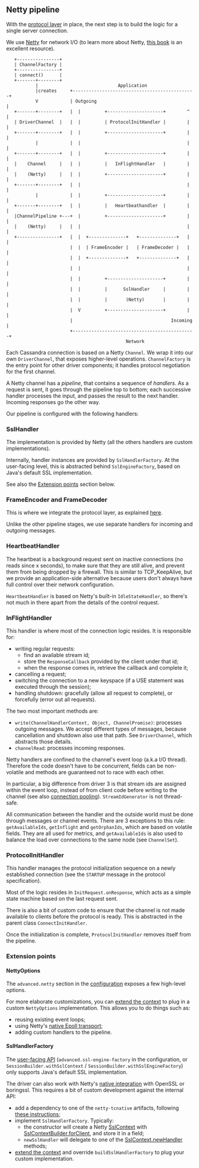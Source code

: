 ## Netty pipeline

With the [protocol layer](../native_protocol) in place, the next step is to build the logic for a
single server connection.

We use [Netty](https://netty.io/) for network I/O (to learn more about Netty, [this
book](https://www.manning.com/books/netty-in-action) is an excellent resource).

```ditaa
   +----------------+
   | ChannelFactory |
   +----------------+
   | connect()      |
   +-------+--------+
           |                              Application
           |creates     +----------------------------------------------+
           V            | Outgoing                                     |
   +-------+--------+   |  |         +---------------------+        ^  |
   | DriverChannel  |   |  |         | ProtocolInitHandler |        |  |
   +-------+--------+   |  |         +---------------------+        |  |
           |            |  |                                        |  |
   +-------+--------+   |  |         +---------------------+        |  |
   |    Channel     |   |  |         |   InFlightHandler   |        |  |
   |    (Netty)     |   |  |         +---------------------+        |  |
   +-------+--------+   |  |                                        |  |
           |            |  |         +---------------------+        |  |
   +-------+--------+   |  |         |   Heartbeathandler  |        |  |
   |ChannelPipeline +---+  |         +---------------------+        |  |
   |    (Netty)     |   |  |                                        |  |
   +----------------+   |  |  +--------------+   +--------------+   |  |
                        |  |  | FrameEncoder |   | FrameDecoder |   |  |
                        |  |  +--------------+   +--------------+   |  |
                        |  |                                        |  |
                        |  |         +---------------------+        |  |
                        |  |         |      SslHandler     |        |  |
                        |  |         |       (Netty)       |        |  |
                        |  V         +---------------------+        |  |
                        |                                     Incoming |
                        +----------------------------------------------+
                                             Network                   
```

Each Cassandra connection is based on a Netty `Channel`. We wrap it into our own `DriverChannel`,
that exposes higher-level operations. `ChannelFactory` is the entry point for other driver
components; it handles protocol negotiation for the first channel.

A Netty channel has a *pipeline*, that contains a sequence of *handlers*. As a request is sent, it
goes through the pipeline top to bottom; each successive handler processes the input, and passes the
result to the next handler. Incoming responses go the other way.

Our pipeline is configured with the following handlers:

### SslHandler

The implementation is provided by Netty (all the others handlers are custom implementations).

Internally, handler instances are provided by `SslHandlerFactory`. At the user-facing level, this is 
abstracted behind `SslEngineFactory`, based on Java's default SSL implementation.

See also the [Extension points](#extension-points) section below.

### FrameEncoder and FrameDecoder

This is where we integrate the protocol layer, as explained
[here](../native_protocol/#integration-in-the-driver).

Unlike the other pipeline stages, we use separate handlers for incoming and outgoing messages.

### HeartbeatHandler

The heartbeat is a background request sent on inactive connections (no reads since x seconds), to
make sure that they are still alive, and prevent them from being dropped by a firewall. This is
similar to TCP_KeepAlive, but we provide an application-side alternative because users don't always
have full control over their network configuration.

`HeartbeatHandler` is based on Netty's built-in `IdleStateHandler`, so there's not much in there
apart from the details of the control request.

### InFlightHandler

This handler is where most of the connection logic resides. It is responsible for:

* writing regular requests:
  * find an available stream id;
  * store the `ResponseCallback` provided by the client under that id;
  * when the response comes in, retrieve the callback and complete it;
* cancelling a request;
* switching the connection to a new keyspace (if a USE statement was executed through the session);
* handling shutdown: gracefully (allow all request to complete), or forcefully (error out all
  requests).
  
The two most important methods are:

* `write(ChannelHandlerContext, Object, ChannelPromise)`: processes outgoing messages. We accept
  different types of messages, because cancellation and shutdown also use that path. See
  `DriverChannel`, which abstracts those details.
* `channelRead`: processes incoming responses.

Netty handlers are confined to the channel's event loop (a.k.a I/O thread). Therefore the code
doesn't have to be concurrent, fields can be non-volatile and methods are guaranteed not to race
with each other.

In particular, a big difference from driver 3 is that stream ids are assigned within the event loop,
instead of from client code before writing to the channel (see also [connection
pooling](../request_execution/#connection_pooling)). `StreamIdGenerator` is not thread-safe.

All communication between the handler and the outside world must be done through messages or channel
events. There are 3 exceptions to this rule: `getAvailableIds`, `getInflight` and `getOrphanIds`,
which are based on volatile fields. They are all used for metrics, and `getAvailableIds` is also
used to balance the load over connections to the same node (see `ChannelSet`).

### ProtocolInitHandler

This handler manages the protocol initialization sequence on a newly established connection (see the
`STARTUP` message in the protocol specification).

Most of the logic resides in `InitRequest.onResponse`, which acts as a simple state machine based on
the last request sent.

There is also a bit of custom code to ensure that the channel is not made available to clients
before the protocol is ready. This is abstracted in the parent class `ConnectInitHandler`.

Once the initialization is complete, `ProtocolInitHandler` removes itself from the pipeline.

### Extension points 

#### NettyOptions

The `advanced.netty` section in the [configuration](../../core/configuration/reference/) exposes a
few high-level options.

For more elaborate customizations, you can [extend the
context](../common/context/#overriding-a-context-component) to plug in a custom `NettyOptions`
implementation. This allows you to do things such as:
 
* reusing existing event loops;
* using Netty's [native Epoll transport](https://netty.io/wiki/native-transports.html);
* adding custom handlers to the pipeline.

#### SslHandlerFactory

The [user-facing API](../../core/ssl/) (`advanced.ssl-engine-factory` in the configuration, or
`SessionBuilder.withSslContext` / `SessionBuilder.withSslEngineFactory`) only supports Java's
default SSL implementation.

The driver can also work with Netty's [native
integration](https://netty.io/wiki/requirements-for-4.x.html#tls-with-openssl) with OpenSSL or
boringssl. This requires a bit of custom development against the internal API:

* add a dependency to one of the `netty-tcnative` artifacts, following [these
  instructions](http://netty.io/wiki/forked-tomcat-native.html);
* implement `SslHandlerFactory`. Typically:
  * the constructor will create a Netty [SslContext] with [SslContextBuilder.forClient], and store
    it in a field;
  * `newSslHandler` will delegate to one of the [SslContext.newHandler] methods;  
* [extend the context](../common/context/#overriding-a-context-component) and override
  `buildSslHandlerFactory` to plug your custom implementation.

[SslContext]: https://netty.io/4.1/api/io/netty/handler/ssl/SslContext.html
[SslContext.newHandler]: https://netty.io/4.1/api/io/netty/handler/ssl/SslContext.html#newHandler-io.netty.buffer.ByteBufAllocator-
[SslContextBuilder.forClient]: https://netty.io/4.1/api/io/netty/handler/ssl/SslContextBuilder.html#forClient--
